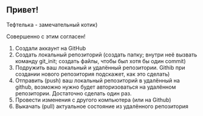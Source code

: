## Привет!

Тефтелька - замечательный котик)

Совершенно с этим согласен!

1. Создали аккаунт на GitHub
2. Создать локальный репозиторий (создать папку; внутри неё вызвать команду git_init; создать файлы, чтобы был хотя бы один commit)
3. Подружить ваш локальный и удалённый репозитории. Githib при создании нового репозитория подскажет, как это сделать)
4. Отправить (push) ваш локальный репозиторий в удалённый на github, возможно нужно будет авторизоваться на удалённом репозитории. Достаточно сделать один раз.
5. Провести изменения с другого компьютера (или на Github)
6. Выкачать (pull) актуальное состояние из удалённого репозитория